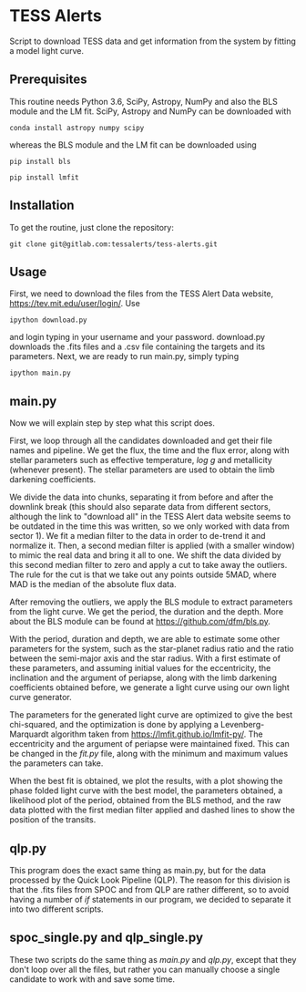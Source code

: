 # TESS Alerts

Script to download TESS data and get information from the system by fitting a model light curve. 

## Prerequisites

This routine needs Python 3.6, SciPy, Astropy, NumPy and also the BLS module and the LM fit. SciPy, Astropy and NumPy can be downloaded with

```
conda install astropy numpy scipy
```

whereas the BLS module and the LM fit can be downloaded using

```
pip install bls
```

```
pip install lmfit
```

## Installation

To get the routine, just clone the repository:

```
git clone git@gitlab.com:tessalerts/tess-alerts.git
```

## Usage

First, we need to download the files from the TESS Alert Data website, https://tev.mit.edu/user/login/. Use 

```
ipython download.py 
```

and login typing in your username and your password. download.py downloads the .fits files and a .csv file containing the targets and its parameters. Next, we are ready to run main.py, simply typing

```
ipython main.py 
```

## main.py

Now we will explain step by step what this script does. 

First, we loop through all the candidates downloaded and get their file names and pipeline. We get the flux, the time and the flux error, along with stellar parameters such as effective temperature, *log g* and metallicity (whenever present). The stellar parameters are used to obtain the limb darkening coefficients.

We divide the data into chunks, separating it from before and after the downlink break (this should also separate data from different sectors, although the link to "download all" in the TESS Alert data website seems to be outdated in the time this was written, so we only worked with data from sector 1). We fit a median filter to the data in order to de-trend it and normalize it. Then, a second median filter is applied (with a smaller window) to mimic the real data and bring it all to one. We shift the data divided by this second median filter to zero and apply a cut to take away the outliers. The rule for the cut is that we take out any points outside 5MAD, where MAD is the median of the absolute flux data. 

After removing the outliers, we apply the BLS module to extract parameters from the light curve. We get the period, the duration and the depth. More about the BLS module can be found at https://github.com/dfm/bls.py. 

With the period, duration and depth, we are able to estimate some other parameters for the system, such as the star-planet radius ratio and the ratio between the semi-major axis and the star radius. With a first estimate of these parameters, and assuming initial values for the eccentricity, the inclination and the argument of periapse, along with the limb darkening coefficients obtained before, we generate a light curve using our own light curve generator. 

The parameters for the generated light curve are optimized to give the best chi-squared, and the optimization is done by applying a Levenberg-Marquardt algorithm taken from https://lmfit.github.io/lmfit-py/. The eccentricity and the argument of periapse were maintained fixed. This can be changed in the *fit.py* file, along with the minimum and maximum values the parameters can take. 

When the best fit is obtained, we plot the results, with a plot showing the phase folded light curve with the best model, the parameters obtained, a likelihood plot of the period, obtained from the BLS method, and the raw data plotted with the first median filter applied and dashed lines to show the position of the transits.

## qlp.py

This program does the exact same thing as main.py, but for the data processed by the Quick Look Pipeline (QLP). The reason for this division is that the .fits files from SPOC and from QLP are rather different, so to avoid having a number of *if* statements in our program, we decided to separate it into two different scripts. 

## spoc_single.py and qlp_single.py

These two scripts do the same thing as *main.py* and *qlp.py*, except that they don't loop over all the files, but rather you can manually choose a single candidate to work with and save some time. 